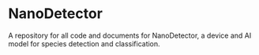 # NanoDetector
A repository for all code and documents for NanoDetector, a device and AI model for species detection and classification.
